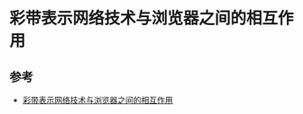 # 彩带表示网络技术与浏览器之间的相互作用




## 参考
- [彩带表示网络技术与浏览器之间的相互作用](http://www.evolutionoftheweb.com/?hl=zh-cn)
